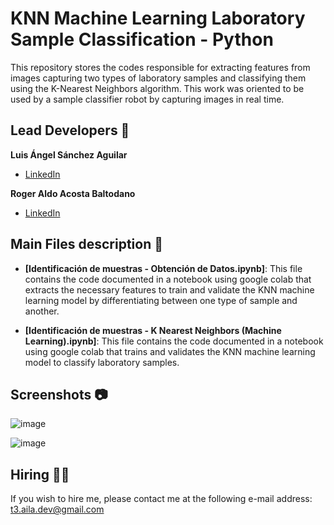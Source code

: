# KNN Machine Learning Laboratory Sample Classification - Python
This repository stores the codes responsible for extracting features from images capturing two types of laboratory samples and classifying them using the K-Nearest Neighbors algorithm. This work was oriented to be used by a sample classifier robot by capturing images in real time.

## Lead Developers 👤
**Luis Ángel Sánchez Aguilar**

* [LinkedIn](https://www.linkedin.com/in/sanchezluismachinelearning/)

**Roger Aldo Acosta Baltodano**

* [LinkedIn](https://www.linkedin.com/in/roger-aldo-acosta-baltodano/)

## Main Files description 📘

* **[Identificación de muestras - Obtención de Datos.ipynb]**: This file contains the code documented in a notebook using google colab that extracts the necessary features to train and validate the KNN machine learning model by differentiating between one type of sample and another.

* **[Identificación de muestras - K Nearest Neighbors (Machine Learning).ipynb]**: This file contains the code documented in a notebook using google colab that trains and validates the KNN machine learning model to classify laboratory samples.

## Screenshots 📷
![image](https://user-images.githubusercontent.com/118120048/203472695-76417f6c-9862-4e5c-bdf2-13120257fa72.png)

![image](https://user-images.githubusercontent.com/118120048/203472716-41faeb9a-08bd-4679-ace0-9124f954bcaa.png)


## Hiring 🤝🏿
If you wish to hire me, please contact me at the following e-mail address: t3.aila.dev@gmail.com
